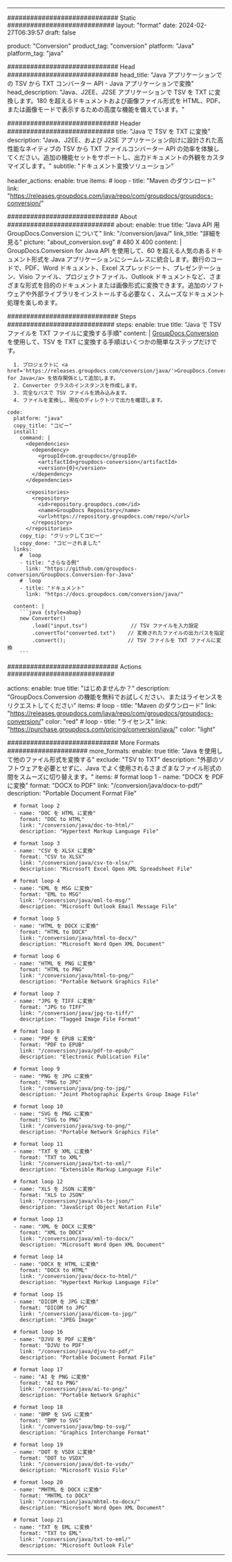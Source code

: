  
---
############################# Static ############################
layout: "format"
date: 2024-02-27T06:39:57
draft: false

product: "Conversion"
product_tag: "conversion"
platform: "Java"
platform_tag: "java"

############################# Head #############################
head_title: "Java アプリケーションでの TSV から TXT コンバーター API - Java アプリケーションで変換"
head_description: "Java、J2EE、J2SE アプリケーションで TSV を TXT に変換します。180 を超えるドキュメントおよび画像ファイル形式を HTML、PDF、または画像モードで表示するための高度な機能を備えています。"

############################# Header ############################
title: "Java で TSV を TXT に変換" 
description: "Java、J2EE、および J2SE アプリケーション向けに設計された高性能なネイティブの TSV から TXT ファイルコンバーター API の効率を体験してください。追加の機能セットをサポートし、出力ドキュメントの外観をカスタマイズします。" 
subtitle: "ドキュメント変換ソリューション" 

header_actions:
  enable: true
  items:
    #  loop
    - title: "Maven のダウンロード"
      link: "https://releases.groupdocs.com/java/repo/com/groupdocs/groupdocs-conversion/"


############################# About ############################
about:
    enable: true
    title: "Java API 用 GroupDocs.Conversion について"
    link: "/conversion/java/"
    link_title: "詳細を見る"
    picture: "about_conversion.svg" # 480 X 400
    content: |
      GroupDocs.Conversion for Java API を使用して、60 を超える人気のあるドキュメント形式を Java アプリケーションにシームレスに統合します。数行のコードで、PDF、Word ドキュメント、Excel スプレッドシート、プレゼンテーション、Visio ファイル、プロジェクトファイル、Outlook ドキュメントなど、さまざまな形式を目的のドキュメントまたは画像形式に変換できます。追加のソフトウェアや外部ライブラリをインストールする必要なく、スムーズなドキュメント処理を楽しめます。


############################# Steps ############################
steps:
    enable: true
    title: "Java で TSV ファイルを TXT ファイルに変換する手順" 
    content: |
      <a href='https://products.groupdocs.com/conversion/java/'>GroupDocs.Conversion</a> を使用して、TSV を TXT に変換する手順はいくつかの簡単なステップだけです。
      
      1. プロジェクトに <a href='https://releases.groupdocs.com/conversion/java/'>GroupDocs.Conversion for Java</a> を依存関係として追加します。 
      2. Converter クラスのインスタンスを作成します。  
      3. 完全なパスで TSV ファイルを読み込みます。 
      4. ファイルを変換し、現在のディレクトリで出力を確認します。 
   
    code:
      platform: "java"
      copy_title: "コピー"
      install:
        command: |
          <dependencies>
            <dependency>
              <groupId>com.groupdocs</groupId>
              <artifactId>groupdocs-conversion</artifactId>
              <version>{0}</version>
            </dependency>
          </dependencies>

          <repositories>
            <repository>
              <id>repository.groupdocs.com</id>
              <name>GroupDocs Repository</name>
              <url>https://repository.groupdocs.com/repo/</url>
            </repository>
          </repositories>
        copy_tip: "クリックしてコピー"
        copy_done: "コピーされました"
      links:
        #  loop
        - title: "さらなる例"
          link: "https://github.com/groupdocs-conversion/GroupDocs.Conversion-for-Java"
        #  loop
        - title: "ドキュメント"
          link: "https://docs.groupdocs.com/conversion/java/"
          
      content: |
        ```java {style=abap}
        new Converter()
            .load("input.tsv")              // TSV ファイルを入力設定
            .convertTo("converted.txt")    // 変換されたファイルの出力パスを指定
            .convert();                    // TSV ファイルを TXT ファイルに変換        
        ```            

############################# Actions ############################

actions:
  enable: true
  title: "はじめませんか？"
  description: "GroupDocs.Conversion の機能を無料でお試しください、またはライセンスをリクエストしてください"
  items:
    #  loop
    - title: "Maven のダウンロード"
      link: "https://releases.groupdocs.com/java/repo/com/groupdocs/groupdocs-conversion/"
      color: "red"
        #  loop
    - title: "ライセンス"
      link: "https://purchase.groupdocs.com/pricing/conversion/java/"
      color: "light"


############################# More Formats #####################
more_formats:
    enable: true
    title: "Java を使用して他のファイル形式を変換する"
    exclude: "TSV to TXT"
    description: "外部のソフトウェアを必要とせずに、Java でよく使用されるさまざまなファイル形式の間をスムーズに切り替えます。"
    items: 
      # format loop 1
      - name: "DOCX を PDF に変換"
        format: "DOCX to PDF"
        link: "/conversion/java/docx-to-pdf/"
        description: "Portable Document Format File"

      # format loop 2
      - name: "DOC を HTML に変換"
        format: "DOC to HTML"
        link: "/conversion/java/doc-to-html/"
        description: "Hypertext Markup Language File"

      # format loop 3
      - name: "CSV を XLSX に変換"
        format: "CSV to XLSX"
        link: "/conversion/java/csv-to-xlsx/"
        description: "Microsoft Excel Open XML Spreadsheet File"

      # format loop 4
      - name: "EML を MSG に変換"
        format: "EML to MSG"
        link: "/conversion/java/eml-to-msg/"
        description: "Microsoft Outlook Email Message File"

      # format loop 5
      - name: "HTML を DOCX に変換"
        format: "HTML to DOCX"
        link: "/conversion/java/html-to-docx/"
        description: "Microsoft Word Open XML Document"

      # format loop 6
      - name: "HTML を PNG に変換"
        format: "HTML to PNG"
        link: "/conversion/java/html-to-png/"
        description: "Portable Network Graphics File"

      # format loop 7
      - name: "JPG を TIFF に変換"
        format: "JPG to TIFF"
        link: "/conversion/java/jpg-to-tiff/"
        description: "Tagged Image File Format"

      # format loop 8
      - name: "PDF を EPUB に変換"
        format: "PDF to EPUB"
        link: "/conversion/java/pdf-to-epub/"
        description: "Electronic Publication File"

      # format loop 9
      - name: "PNG を JPG に変換"
        format: "PNG to JPG"
        link: "/conversion/java/png-to-jpg/"
        description: "Joint Photographic Experts Group Image File"

      # format loop 10
      - name: "SVG を PNG に変換"
        format: "SVG to PNG"
        link: "/conversion/java/svg-to-png/"
        description: "Portable Network Graphics File"

      # format loop 11
      - name: "TXT を XML に変換"
        format: "TXT to XML"
        link: "/conversion/java/txt-to-xml/"
        description: "Extensible Markup Language File"

      # format loop 12
      - name: "XLS を JSON に変換"
        format: "XLS to JSON"
        link: "/conversion/java/xls-to-json/"
        description: "JavaScript Object Notation File"

      # format loop 13
      - name: "XML を DOCX に変換"
        format: "XML to DOCX"
        link: "/conversion/java/xml-to-docx/"
        description: "Microsoft Word Open XML Document"

      # format loop 14
      - name: "DOCX を HTML に変換"
        format: "DOCX to HTML"
        link: "/conversion/java/docx-to-html/"
        description: "Hypertext Markup Language File" 

      # format loop 15
      - name: "DICOM を JPG に変換" 
        format: "DICOM to JPG"
        link: "/conversion/java/dicom-to-jpg/"
        description: "JPEG Image" 

      # format loop 16
      - name: "DJVU を PDF に変換"
        format: "DJVU to PDF"
        link: "/conversion/java/djvu-to-pdf/"
        description: "Portable Document Format File" 

      # format loop 17
      - name: "AI を PNG に変換"
        format: "AI to PNG"
        link: "/conversion/java/ai-to-png/"
        description: "Portable Network Graphic" 
      
      # format loop 18
      - name: "BMP を SVG に変換"
        format: "BMP to SVG"
        link: "/conversion/java/bmp-to-svg/"
        description: "Graphics Interchange Format"

      # format loop 19
      - name: "DOT を VSDX に変換"
        format: "DOT to VSDX"
        link: "/conversion/java/dot-to-vsdx/"
        description: "Microsoft Visio File"

      # format loop 20
      - name: "MHTML を DOCX に変換"
        format: "MHTML to DOCX"
        link: "/conversion/java/mhtml-to-docx/"
        description: "Microsoft Word Open XML Document"

      # format loop 21
      - name: "TXT を EML に変換"
        format: "TXT to EML"
        link: "/conversion/java/txt-to-eml/"
        description: "Microsoft Outlook File"

---
